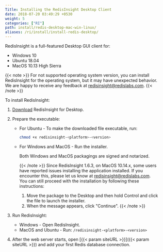 ```yaml
---
Title: Installing the RedisInsight Desktop Client
date: 2018-07-20 03:49:29 +0530
weight: 5
categories: ["RI"]
path: install/redis-desktop-mac-win-linux/
aliases: /ri/install/install-redis-desktop/
---
```

RedisInsight is a full-featured Desktop GUI client for:

- Windows 10
- Ubuntu 18.04
- MacOS 10.13 High Sierra

{{< note >}}
For not supported operating system version, you can install RedisInsight for the operating system, but it may have unexpected behavior.
We are happy to receive any feedback at redisinsight@redislabs.com.
{{< /note >}}

To install RedisInsight:

1. [Download](https://redislabs.com/redisinsight/) RedisInsight for Desktop.
1. Prepare the executable:

    - For Ubuntu - To make the downloaded file executable, run:

        ```sh
        chmod +x redisinsight-<platform>-<version>
        ```

    - For Windows and MacOS - Run the installer.

        Both Windows and MacOS packagings are signed and notarized.
        
        {{< /note >}}
        Since RedisInsight 1.6.3, on MacOS 10.14.x, some users have reported issues installing the application installed. 
        If you encounter this, please let us know at [redisinsight@redislabs.com](mailto:redisinsight@redislabs.com).
        You can still proceed with the installation by following these instructions: 
        1. Move the package to the Desktop and then hold Control and click the file to launch the installer. 
        2. When the message appears, click "Continue".
        {{< /note >}}

1. Run RedisInsight:

    - Windows - Open RedisInsight.
    - MacOS and Ubuntu - Run: `/redisinsight-<platform>-<version>`

1. After the web server starts, open [{{< param siteURL >}}]({{< param siteURL >}}) and add your first Redis database connection.
